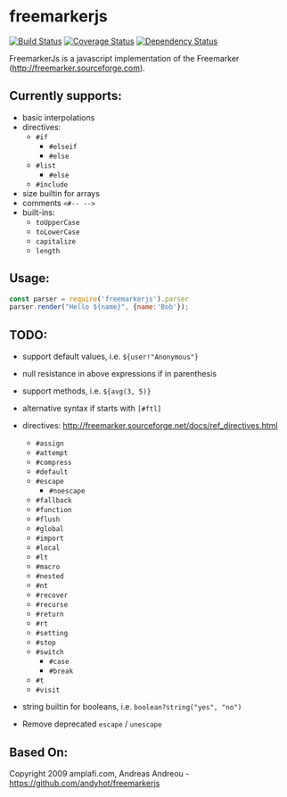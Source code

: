 # freemarkerjs

[![Build Status](https://travis-ci.org/armano2/freemarkerjs.svg?branch=master)](https://travis-ci.org/armano2/freemarkerjs)
[![Coverage Status](https://codecov.io/gh/armano2/freemarkerjs/branch/master/graph/badge.svg)](https://codecov.io/gh/armano2/freemarkerjs)
[![Dependency Status](https://david-dm.org/armano2/freemarkerjs.svg)](https://david-dm.org/armano2/freemarkerjs)

FreemarkerJs is a javascript implementation of the Freemarker (http://freemarker.sourceforge.com).

## Currently supports:
  - basic interpolations
  - directives:
    - `#if`
      - `#elseif`
      - `#else`
    - `#list`
      - `#else`
    - `#include`
  - size builtin for arrays
  - comments `<#-- -->`
  - built-ins:
    - `toUpperCase`
    - `toLowerCase`
    - `capitalize`
    - `length`

## Usage:
```js
const parser = require('freemarkerjs').parser
parser.render("Hello ${name}", {name:'Bob'});
```

## TODO:
  - support default values, i.e. `${user!"Anonymous"}`
  - null resistance in above expressions if in parenthesis
  - support methods, i.e. `${avg(3, 5)}`
  - alternative syntax if starts with `[#ftl]`
  - directives: http://freemarker.sourceforge.net/docs/ref_directives.html
    - `#assign`
    - `#attempt`
    - `#compress`
    - `#default`
    - `#escape`
      - `#noescape`
    - `#fallback`
    - `#function`
    - `#flush`
    - `#global`
    - `#import`
    - `#local`
    - `#lt`
    - `#macro`
    - `#nested`
    - `#nt`
    - `#recover`
    - `#recurse`
    - `#return`
    - `#rt`
    - `#setting`
    - `#stop`
    - `#switch`
      - `#case`
      - `#break`
    - `#t`
    - `#visit`

  - string builtin for booleans, i.e. `boolean?string("yes", "no")`
  - Remove deprecated `escape` / `unescape`

## Based On:
Copyright 2009 amplafi.com, Andreas Andreou - https://github.com/andyhot/freemarkerjs
